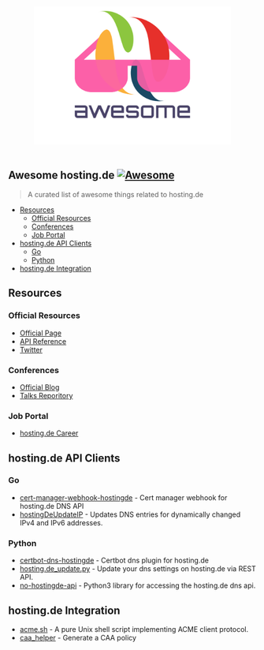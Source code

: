 <p align="center">
  <br>
  <a href="https://hosting.de" target="_blank" rel="noopener noreferrer">
    <img width="400" src="./assets/logo.svg" alt="logo of awesome-hosting.de repository">
  </a>
  <br>
  <br>
</p>

## Awesome hosting.de [![Awesome](https://cdn.rawgit.com/sindresorhus/awesome/d7305f38d29fed78fa85652e3a63e154dd8e8829/media/badge.svg)](https://github.com/sindresorhus/awesome)

> A curated list of awesome things related to hosting.de

- [Resources](#resources)
  - [Official Resources](#official-resources)
  - [Conferences](#conferences)
  - [Job Portal](#job-portal)
- [hosting.de API Clients](#hostingde-api-clients)
  - [Go](#go)
  - [Python](#python)
- [hosting.de Integration](#hostingde-integration)

## Resources

### Official Resources

- [Official Page](https://hosting.de/)
- [API Reference](https://hosting.de/api/)
- [Twitter](https://twitter.com/hostingde/)

### Conferences

- [Official Blog](https://www.hosting.de/messetagebuch/)
- [Talks Reporitory](https://github.com/hosting-de-labs/talks/)

### Job Portal

- [hosting.de Career](https://www.hosting.de/karriere/)

## hosting.de API Clients

### Go

- [cert-manager-webhook-hostingde](https://github.com/Uniscon/cert-manager-webhook-hostingde/) - Cert manager webhook for hosting.de DNS API
- [hostingDeUpdateIP](https://github.com/HarrPerson/hostingDeUpdateIP/) - Updates DNS entries for dynamically changed IPv4 and IPv6 addresses.

### Python

- [certbot-dns-hostingde](https://github.com/initit/certbot-dns-hostingde/) - Certbot dns plugin for hosting.de
- [hosting.de_update.py](https://github.com/lemo/hosting.de_update.py/) - Update your dns settings on hosting.de via REST API.
- [no-hostingde-api](https://github.com/DimeOne/no-hostingde-api/) - Python3 library for accessing the hosting.de dns api.

## hosting.de Integration

- [acme.sh](https://github.com/acmesh-official/acme.sh/) - A pure Unix shell script implementing ACME client protocol.
- [caa_helper](https://github.com/SSLMate/caa_helper) - Generate a CAA policy
